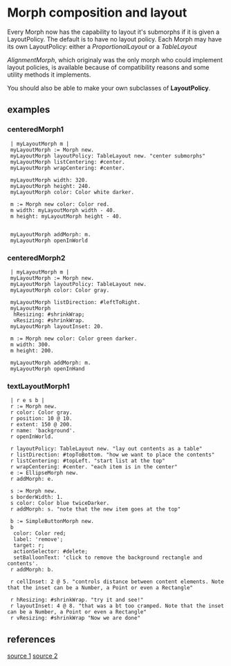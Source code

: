 # Morph composition and layout

Every Morph now has the capability to layout it's submorphs if it is given a LayoutPolicy. The default is to have no layout policy. Each Morph may have its own LayoutPolicy: either a *ProportionalLayout* or a *TableLayout*

*AlignmentMorph*, which originaly was the only morph who could implement layout policies, is  available because of compatibility reasons and some utility methods it implements.

You should also be able to make your own subclasses of **LayoutPolicy**.

## examples

### centeredMorph1

```smalltalk
 | myLayoutMorph m |
 myLayoutMorph := Morph new.
 myLayoutMorph layoutPolicy: TableLayout new. "center submorphs"
 myLayoutMorph listCentering: #center.
 myLayoutMorph wrapCentering: #center.

 myLayoutMorph width: 320.
 myLayoutMorph height: 240.
 myLayoutMorph color: Color white darker.

 m := Morph new color: Color red.
 m width: myLayoutMorph width - 40.
 m height: myLayoutMorph height - 40.


 myLayoutMorph addMorph: m.
 myLayoutMorph openInWorld
```

### centeredMorph2

```smalltalk
 | myLayoutMorph m |
 myLayoutMorph := Morph new.
 myLayoutMorph layoutPolicy: TableLayout new.
 myLayoutMorph color: Color gray.

 myLayoutMorph listDirection: #leftToRight.
 myLayoutMorph
  hResizing: #shrinkWrap;
  vResizing: #shrinkWrap.
 myLayoutMorph layoutInset: 20.

 m := Morph new color: Color green darker.
 m width: 300.
 m height: 200.

 myLayoutMorph addMorph: m.
 myLayoutMorph openInHand
```

### textLayoutMorph1

```smalltalk
 | r e s b |
 r := Morph new.
 r color: Color gray.
 r position: 10 @ 10.
 r extent: 150 @ 200.
 r name: 'background'.
 r openInWorld.

 r layoutPolicy: TableLayout new. "lay out contents as a table"
 r listDirection: #topToBottom. "how we want to place the contents"
 r listCentering: #topLeft. "start list at the top"
 r wrapCentering: #center. "each item is in the center"
 e := EllipseMorph new.
 r addMorph: e.

 s := Morph new.
 s borderWidth: 1.
 s color: Color blue twiceDarker.
 r addMorph: s. "note that the new item goes at the top"

 b := SimpleButtonMorph new.
 b
  color: Color red;
  label: 'remove';
  target: r;
  actionSelector: #delete;
  setBalloonText: 'click to remove the background rectangle and contents'.
 r addMorph: b.

 r cellInset: 2 @ 5. "controls distance between content elements. Note that the inset can be a Number, a Point or even a Rectangle"

 r hResizing: #shrinkWrap. "try it and see!"
 r layoutInset: 4 @ 8. "that was a bt too cramped. Note that the inset can be a Number, a Point or even a Rectangle"
 r vResizing: #shrinkWrap "Now we are done"
```

## references

[source 1](https://wiki.squeak.org/squeak/2141)
[source 2](https://wiki.squeak.org/squeak/2765)

